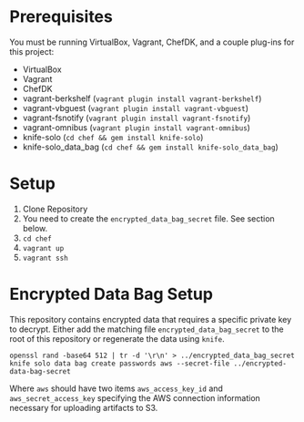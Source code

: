 # Prerequisites

You must be running VirtualBox, Vagrant, ChefDK, and a couple plug-ins for this project:

* VirtualBox
* Vagrant
* ChefDK
* vagrant-berkshelf (`vagrant plugin install vagrant-berkshelf`)
* vagrant-vbguest (`vagrant plugin install vagrant-vbguest`)
* vagrant-fsnotify (`vagrant plugin install vagrant-fsnotify`)
* vagrant-omnibus (`vagrant plugin install vagrant-omnibus`)
* knife-solo (`cd chef && gem install knife-solo`)
* knife-solo_data_bag (`cd chef && gem install knife-solo_data_bag`)

# Setup

1. Clone Repository
2. You need to create the `encrypted_data_bag_secret` file. See section below.
3. `cd chef`
4. `vagrant up`
5. `vagrant ssh`

# Encrypted Data Bag Setup

This repository contains encrypted data that requires a specific private
key to decrypt. Either add the matching file `encrypted_data_bag_secret` to the 
root of this repository or regenerate the data using `knife`.

```
openssl rand -base64 512 | tr -d '\r\n' > ../encrypted_data_bag_secret
knife solo data bag create passwords aws --secret-file ../encrypted-data-bag-secret
```

Where `aws` should have two items `aws_access_key_id` and `aws_secret_access_key`
specifying the AWS connection information necessary for uploading artifacts to S3.
